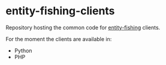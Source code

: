 # entity-fishing-clients
Repository hosting the common code for [entity-fishing](http://github.com/kermitt2/nerd) clients. 

For the moment the clients are available in: 
 - Python
 - PHP

 

